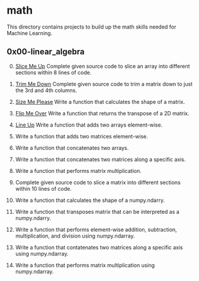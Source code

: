 # math
This directory contains projects to build up the math skills needed for Machine Learning.

## 0x00-linear_algebra
0. [Slice Me Up](/math/linear_algebra/0-slice_me_up.py)
Complete given source code to slice an array into different sections within 8 lines of code.

1. [Trim Me Down](/math/linear_algebra/1-trim_me_down.py)
Complete given source code to trim a matrix down to just the 3rd and 4th columns.

2. [Size Me Please](/math/linear_algebra/2-size_me_please.py)
Write a function that calculates the shape of a matrix.

3. [Flip Me Over](/math/linear_algebra/3-flip_me_over.py)
Write a function that returns the transpose of a 2D matrix.

4. [Line Up](/math/linear_algebra/4-line_up.py)
Write a function that adds two arrays element-wise.

5. Write a function that adds two matrices element-wise.
6. Write a function that concatenates two arrays.
7. Write a function that concatenates two matrices along a specific axis.
8. Write a function that performs matrix multiplication.
9. Complete given source code to slice a matrix into different sections within 10 lines of code.
10. Write a function that calculates the shape of a numpy.ndarry.
11. Write a function that transposes matrix that can be interpreted as a numpy.ndarry.
12. Write a function that performs element-wise addition, subtraction, multiplication, and division using numpy.ndarray.
13. Write a function that contatenates two matrices along a specific axis using numpy.ndarray.
14. Write a function that performs matrix multiplication using numpy.ndarray.
